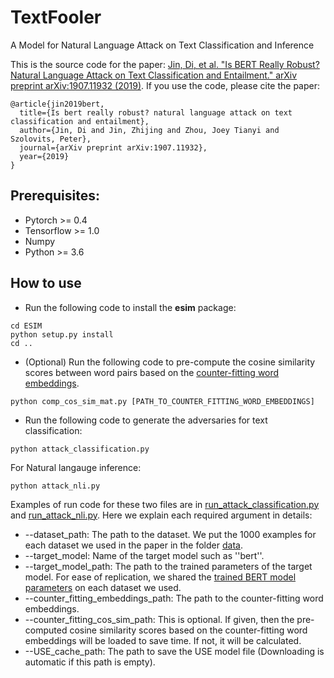 # TextFooler
A Model for Natural Language Attack on Text Classification and Inference

This is the source code for the paper: [Jin, Di, et al. "Is BERT Really Robust? Natural Language Attack on Text Classification and Entailment." arXiv preprint arXiv:1907.11932 (2019)](https://arxiv.org/pdf/1907.11932.pdf). If you use the code, please cite the paper:

```
@article{jin2019bert,
  title={Is bert really robust? natural language attack on text classification and entailment},
  author={Jin, Di and Jin, Zhijing and Zhou, Joey Tianyi and Szolovits, Peter},
  journal={arXiv preprint arXiv:1907.11932},
  year={2019}
}
```

## Prerequisites:
* Pytorch >= 0.4
* Tensorflow >= 1.0 
* Numpy
* Python >= 3.6

## How to use

* Run the following code to install the **esim** package:

 ```
cd ESIM
python setup.py install
cd ..
```

* (Optional) Run the following code to pre-compute the cosine similarity scores between word pairs based on the [counter-fitting word embeddings](https://github.com/nmrksic/counter-fitting).

```
python comp_cos_sim_mat.py [PATH_TO_COUNTER_FITTING_WORD_EMBEDDINGS]
```

* Run the following code to generate the adversaries for text classification:

```
python attack_classification.py
```

For Natural langauge inference:

```
python attack_nli.py
```

Examples of run code for these two files are in [run_attack_classification.py](https://github.com/jind11/TextFooler/blob/master/run_attack_classification.py) and [run_attack_nli.py](https://github.com/jind11/TextFooler/blob/master/run_attack_nli.py). Here we explain each required argument in details:

  * --dataset_path: The path to the dataset. We put the 1000 examples for each dataset we used in the paper in the folder [data](https://github.com/jind11/TextFooler/tree/master/data).
  * --target_model: Name of the target model such as ''bert''.
  * --target_model_path: The path to the trained parameters of the target model. For ease of replication, we shared the [trained BERT model parameters](https://drive.google.com/drive/folders/1wKjelHFcqsT3GgA7LzWmoaAHcUkP4c7B?usp=sharing) on each dataset we used.
  * --counter_fitting_embeddings_path: The path to the counter-fitting word embeddings.
  * --counter_fitting_cos_sim_path: This is optional. If given, then the pre-computed cosine similarity scores based on the counter-fitting word embeddings will be loaded to save time. If not, it will be calculated.
  * --USE_cache_path: The path to save the USE model file (Downloading is automatic if this path is empty).
  
